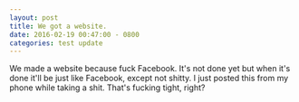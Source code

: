 ```yaml
---
layout: post
title: We got a website.
date: 2016-02-19 00:47:00 - 0800
categories: test update
---
```


We made a website because fuck Facebook. It's not done yet but when it's done it'll be just like Facebook, except not shitty. I just posted this from my phone while taking a shit. That's fucking tight, right?

